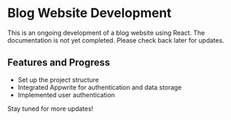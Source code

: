 # Blog Website Development

This is an ongoing development of a blog website using React. The documentation is not yet completed. Please check back later for updates.

## Features and Progress

- Set up the project structure
- Integrated Appwrite for authentication and data storage
- Implemented user authentication

Stay tuned for more updates!

